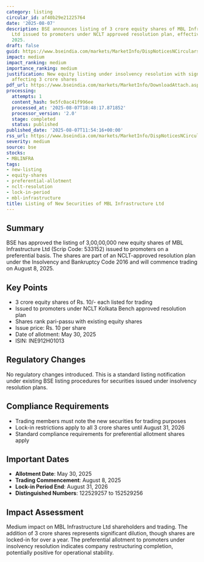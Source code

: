 ```yaml
---
category: listing
circular_id: af40b29e21225764
date: '2025-08-07'
description: BSE announces listing of 3 crore equity shares of MBL Infrastructure
  Ltd issued to promoters under NCLT approved resolution plan, effective August 8,
  2025.
draft: false
guid: https://www.bseindia.com/markets/MarketInfo/DispNoticesNCirculars.aspx?Noticeid={9A7F869B-8BA5-4525-A827-6740D80B8E5B}&noticeno=20250807-27&dt=08/07/2025&icount=27&totcount=77&flag=0
impact: medium
impact_ranking: medium
importance_ranking: medium
justification: New equity listing under insolvency resolution with significant lock-in
  affecting 3 crore shares
pdf_url: https://www.bseindia.com/markets/MarketInfo/DownloadAttach.aspx?id=20250807-27&attachedId=
processing:
  attempts: 1
  content_hash: 9e5fc0ac41f996ee
  processed_at: '2025-08-07T18:48:17.871852'
  processor_version: '2.0'
  stage: completed
  status: published
published_date: '2025-08-07T11:54:16+00:00'
rss_url: https://www.bseindia.com/markets/MarketInfo/DispNoticesNCirculars.aspx?Noticeid={9A7F869B-8BA5-4525-A827-6740D80B8E5B}&noticeno=20250807-27&dt=08/07/2025&icount=27&totcount=77&flag=0
severity: medium
source: bse
stocks:
- MBLINFRA
tags:
- new-listing
- equity-shares
- preferential-allotment
- nclt-resolution
- lock-in-period
- mbl-infrastructure
title: Listing of New Securities of MBL Infrastructure Ltd
---
```


## Summary

BSE has approved the listing of 3,00,00,000 new equity shares of MBL Infrastructure Ltd (Scrip Code: 533152) issued to promoters on a preferential basis. The shares are part of an NCLT-approved resolution plan under the Insolvency and Bankruptcy Code 2016 and will commence trading on August 8, 2025.

## Key Points

- 3 crore equity shares of Rs. 10/- each listed for trading
- Issued to promoters under NCLT Kolkata Bench approved resolution plan
- Shares rank pari-passu with existing equity shares
- Issue price: Rs. 10 per share
- Date of allotment: May 30, 2025
- ISIN: INE912H01013

## Regulatory Changes

No regulatory changes introduced. This is a standard listing notification under existing BSE listing procedures for securities issued under insolvency resolution plans.

## Compliance Requirements

- Trading members must note the new securities for trading purposes
- Lock-in restrictions apply to all 3 crore shares until August 31, 2026
- Standard compliance requirements for preferential allotment shares apply

## Important Dates

- **Allotment Date**: May 30, 2025
- **Trading Commencement**: August 8, 2025
- **Lock-in Period End**: August 31, 2026
- **Distinguished Numbers**: 122529257 to 152529256

## Impact Assessment

Medium impact on MBL Infrastructure Ltd shareholders and trading. The addition of 3 crore shares represents significant dilution, though shares are locked-in for over a year. The preferential allotment to promoters under insolvency resolution indicates company restructuring completion, potentially positive for operational stability.